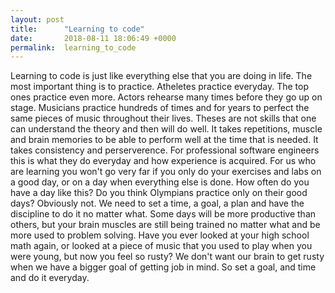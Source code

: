 ```yaml
---
layout: post
title:      "Learning to code"
date:       2018-08-11 18:06:49 +0000
permalink:  learning_to_code
---
```



Learning to code is just like everything else that you are doing in life. The most important thing is to practice. Atheletes practice everyday. The top ones practice even more.  Actors rehearse many times before they go up on stage. Musicians practice  hundreds of times and for years to perfect the same pieces of music throughout their lives. Theses are not skills that one can understand the theory and then will do well. It takes repetitions, muscle and brain memories to be able to perform well at the time that is needed. It takes consistency and perserverence. For professional software engineers this is what they do everyday and how experience is acquired. For us who are learning you won't go very far if you only do your exercises and labs on a good day, or on a day when everything else is done. How often do you have a day like this? Do you think Olympians practice only on their good days? Obviously not. We need to set a time, a goal, a plan and have the discipline to do it no matter what.  Some days will be more productive than others, but your brain muscles are still being trained no matter what and be more used to problem solving. Have you ever looked at your high school math again, or looked at a piece of music that you used to play when you were young, but now you feel so rusty? We don't want our brain to get rusty when we have a bigger goal of getting  job in mind. So set a goal, and time and do it everyday. 
